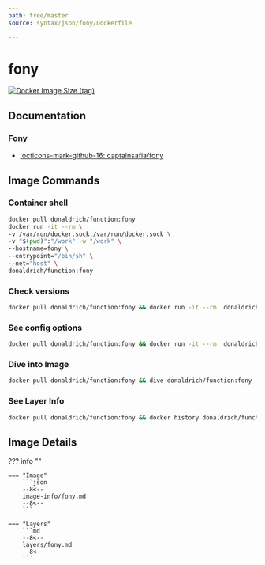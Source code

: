 ```yaml
---
path: tree/master
source: syntax/json/fony/Dockerfile

---
```


# fony

[![Docker Image Size (tag)](https://img.shields.io/docker/image-size/donaldrich/function/fony?color=blue&label=donaldrich/function:fony&logo=docker&style=flat-square)](https://hub.docker.com/r/donaldrich/function/fony)

## Documentation

### Fony

- [:octicons-mark-github-16: captainsafia/fony](https://github.com/captainsafia/fony)

## Image Commands

### Container shell

```sh
docker pull donaldrich/function:fony
docker run -it --rm \
-v /var/run/docker.sock:/var/run/docker.sock \
-v "$(pwd)":"/work" -w "/work" \
--hostname=fony \
--entrypoint="/bin/sh" \
--net="host" \
donaldrich/function:fony
```

### Check versions

```sh
docker pull donaldrich/function:fony && docker run -it --rm  donaldrich/function:fony validate
```

### See config options

```sh
docker pull donaldrich/function:fony && docker run -it --rm  donaldrich/function:fony help
```

### Dive into Image

```sh
docker pull donaldrich/function:fony && dive donaldrich/function:fony
```

### See Layer Info

```sh
docker pull donaldrich/function:fony && docker history donaldrich/function:fony
```

## Image Details

??? info ""

    === "Image"
        ```json
        --8<--
        image-info/fony.md
        --8<--
        ```

    === "Layers"
        ```md
        --8<--
        layers/fony.md
        --8<--
        ```
